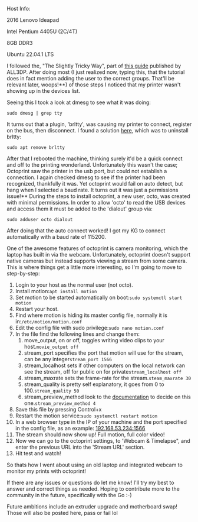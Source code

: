 Host Info:

2016 Lenovo Ideapad

Intel Pentium 4405U (2C/4T)

8GB DDR3

Ubuntu 22.04.1 LTS

I followed the, "The Slightly Tricky Way", part of [this guide](https://all3dp.com/2/octoprint-linux-ubuntu-tutorial/) published by ALL3DP. After doing most (I just realized now, typing this, that the tutorial does in fact mention adding the user to the correct groups. That'll be relevant later, woops!\*\*) of those steps I noticed that my printer wasn't showing up in the devices list.

Seeing this I took a look at dmesg to see what it was doing:

`sudo dmesg | grep tty`

It turns out that a plugin, 'brltty', was causing my printer to connect, register on the bus, then disconnect. I found a solution [here](https://stackoverflow.com/questions/26410562/why-usb-device-gets-disconnected-immediately-after-successful-probe), which was to uninstall brltty:

`sudo apt remove brltty`

After that I rebooted the machine, thinking surely it'd be a quick connect and off to the printing wonderland. Unfortunately this wasn't the case; Octoprint saw the printer in the usb port, but could not establish a connection. I again checked dmesg to see if the printer had been recognized, thankfully it was. Yet octoprint would fail on auto detect, but hang when I selected a baud rate. It turns out it was just a permissions issue!\*\* During the steps to install octoprint, a new user, octo, was created with minimal permissions. In order to allow 'octo' to read the USB devices and access them it must be added to the 'dialout' group via:

`sudo adduser octo dialout`

After doing that the auto connect worked! I got my KG to connect automatically with a baud rate of 115200.

One of the awesome features of octoprint is camera monitoring, which the laptop has built in via the webcam. Unfortunately, octoprint doesn't support native cameras but instead supports viewing a stream from some camera. This is where things get a little more interesting, so I'm going to move to step-by-step:

1. Login to your host as the normal user (not octo).
2. Install motion:`apt install motion`
3. Set motion to be started automatically on boot:`sudo systemctl start motion`
4. Restart your host.
5. Find where motion is hiding its master config file, normally it is in:`/etc/motion/motion.conf`
6. Edit the config file with sudo privilege:`sudo nano motion.conf`
7. In the file find the following lines and change them:
   1. move\_output, on or off, toggles writing video clips to your host.`movie_output off`
   2. stream\_port specifies the port that motion will use for the stream, can be any integer`stream_port 1566`
   3. stream\_localhost sets if other computers on the local network can see the stream, off for public on for private`stream_localhost off`
   4. stream\_maxrate sets the frame-rate for the stream.`steam_maxrate 30`
   5. stream\_quality is pretty self explanatory, it goes from 0 to 100.`stream_quality 50`
   6. stream\_preview\_method look to the [documentation](https://motion-project.github.io/motion_config.html#stream_preview_method) to decide on this one.`stream_preview_method 4`
8. Save this file by pressing Control+x
9. Restart the motion service:`sudo systemctl restart motion`
10. In a web browser type in the IP of your machine and the port specified in the config file, as an example: [192.168.53.234:1566](https://192.168.53.234:1566)
11. The stream should now show up! Full motion, full color video!
12. Now we can go to the octoprint settings, to 'Webcam & Timelapse", and enter the previous URL into the 'Stream URL' section.
13. Hit test and watch!

So thats how I went about using an old laptop and integrated webcam to monitor my prints with octoprint!

If there are any issues or questions do let me know! I'll try my best to answer and correct things as needed. Hoping to contribute more to the community in the future, specifically with the Go :-)

Future ambitions include an extruder upgrade and motherboard swap! Those will also be posted here, pass or fail lol
